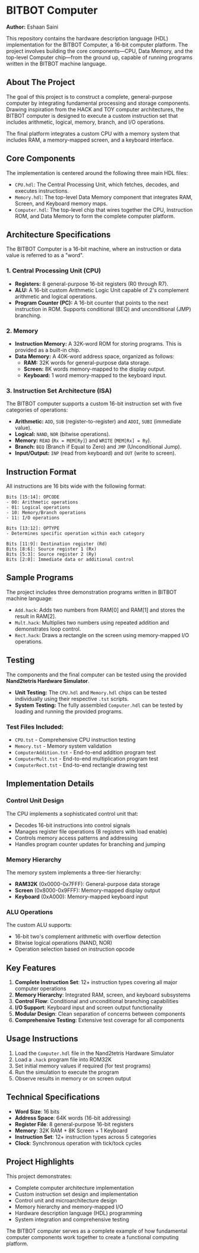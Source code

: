 # BITBOT Computer

**Author:** Eshaan Saini 

This repository contains the hardware description language (HDL) implementation for the BITBOT Computer, a 16-bit computer platform. The project involves building the core components—CPU, Data Memory, and the top-level Computer chip—from the ground up, capable of running programs written in the BITBOT machine language.

## About The Project

The goal of this project is to construct a complete, general-purpose computer by integrating fundamental processing and storage components. Drawing inspiration from the HACK and TOY computer architectures, the BITBOT computer is designed to execute a custom instruction set that includes arithmetic, logical, memory, branch, and I/O operations.

The final platform integrates a custom CPU with a memory system that includes RAM, a memory-mapped screen, and a keyboard interface.

## Core Components

The implementation is centered around the following three main HDL files:

*   `CPU.hdl`: The Central Processing Unit, which fetches, decodes, and executes instructions.
*   `Memory.hdl`: The top-level Data Memory component that integrates RAM, Screen, and Keyboard memory maps.
*   `Computer.hdl`: The top-level chip that wires together the CPU, Instruction ROM, and Data Memory to form the complete computer platform.

## Architecture Specifications

The BITBOT Computer is a 16-bit machine, where an instruction or data value is referred to as a "word".

### 1. Central Processing Unit (CPU)
*   **Registers:** 8 general-purpose 16-bit registers (R0 through R7).
*   **ALU:** A 16-bit custom Arithmetic Logic Unit capable of 2's complement arithmetic and logical operations.
*   **Program Counter (PC):** A 16-bit counter that points to the next instruction in ROM. Supports conditional (BEQ) and unconditional (JMP) branching.

### 2. Memory
*   **Instruction Memory:** A 32K-word ROM for storing programs. This is provided as a built-in chip.
*   **Data Memory:** A 40K-word address space, organized as follows:
    *   **RAM:** 32K words for general-purpose data storage.
    *   **Screen:** 8K words memory-mapped to the display output.
    *   **Keyboard:** 1 word memory-mapped to the keyboard input.

### 3. Instruction Set Architecture (ISA)

The BITBOT computer supports a custom 16-bit instruction set with five categories of operations:

*   **Arithmetic:** `ADD`, `SUB` (register-to-register) and `ADDI`, `SUBI` (immediate value).
*   **Logical:** `NAND`, `NOR` (bitwise operations).
*   **Memory:** `READ` (`Rx = MEM[Ry]`) and `WRITE` (`MEM[Rx] = Ry`).
*   **Branch:** `BEQ` (Branch if Equal to Zero) and `JMP` (Unconditional Jump).
*   **Input/Output:** `INP` (read from keyboard) and `OUT` (write to screen).

## Instruction Format

All instructions are 16 bits wide with the following format:

```
Bits [15:14]: OPCODE
- 00: Arithmetic operations
- 01: Logical operations  
- 10: Memory/Branch operations
- 11: I/O operations

Bits [13:12]: OPTYPE
- Determines specific operation within each category

Bits [11:9]: Destination register (Rd)
Bits [8:6]: Source register 1 (Rx)
Bits [5:3]: Source register 2 (Ry)
Bits [2:0]: Immediate data or additional control
```

## Sample Programs

The project includes three demonstration programs written in BITBOT machine language:

*   `Add.hack`: Adds two numbers from RAM[0] and RAM[1] and stores the result in RAM[2].
*   `Mult.hack`: Multiplies two numbers using repeated addition and demonstrates loop control.
*   `Rect.hack`: Draws a rectangle on the screen using memory-mapped I/O operations.

## Testing

The components and the final computer can be tested using the provided **Nand2tetris Hardware Simulator**.

*   **Unit Testing:** The `CPU.hdl` and `Memory.hdl` chips can be tested individually using their respective `.tst` scripts.
*   **System Testing:** The fully assembled `Computer.hdl` can be tested by loading and running the provided programs.

### Test Files Included:
- `CPU.tst` - Comprehensive CPU instruction testing
- `Memory.tst` - Memory system validation
- `ComputerAddition.tst` - End-to-end addition program test
- `ComputerMult.tst` - End-to-end multiplication program test
- `ComputerRect.tst` - End-to-end rectangle drawing test

## Implementation Details

### Control Unit Design
The CPU implements a sophisticated control unit that:
- Decodes 16-bit instructions into control signals
- Manages register file operations (8 registers with load enable)
- Controls memory access patterns and addressing
- Handles program counter updates for branching and jumping

### Memory Hierarchy
The memory system implements a three-tier hierarchy:
- **RAM32K** (0x0000-0x7FFF): General-purpose data storage
- **Screen** (0x8000-0x9FFF): Memory-mapped display output
- **Keyboard** (0xA000): Memory-mapped keyboard input

### ALU Operations
The custom ALU supports:
- 16-bit two's complement arithmetic with overflow detection
- Bitwise logical operations (NAND, NOR)
- Operation selection based on instruction opcode

## Key Features

1. **Complete Instruction Set**: 12+ instruction types covering all major computer operations
2. **Memory Hierarchy**: Integrated RAM, screen, and keyboard subsystems
3. **Control Flow**: Conditional and unconditional branching capabilities
4. **I/O Support**: Keyboard input and screen output functionality
5. **Modular Design**: Clean separation of concerns between components
6. **Comprehensive Testing**: Extensive test coverage for all components

## Usage Instructions

1. Load the `Computer.hdl` file in the Nand2tetris Hardware Simulator
2. Load a `.hack` program file into ROM32K
3. Set initial memory values if required (for test programs)
4. Run the simulation to execute the program
5. Observe results in memory or on screen output

## Technical Specifications

- **Word Size**: 16 bits
- **Address Space**: 64K words (16-bit addressing)
- **Register File**: 8 general-purpose 16-bit registers
- **Memory**: 32K RAM + 8K Screen + 1 Keyboard
- **Instruction Set**: 12+ instruction types across 5 categories
- **Clock**: Synchronous operation with tick/tock cycles

## Project Highlights

This project demonstrates:
- Complete computer architecture implementation
- Custom instruction set design and implementation
- Control unit and microarchitecture design
- Memory hierarchy and memory-mapped I/O
- Hardware description language (HDL) programming
- System integration and comprehensive testing

The BITBOT computer serves as a complete example of how fundamental computer components work together to create a functional computing platform.

